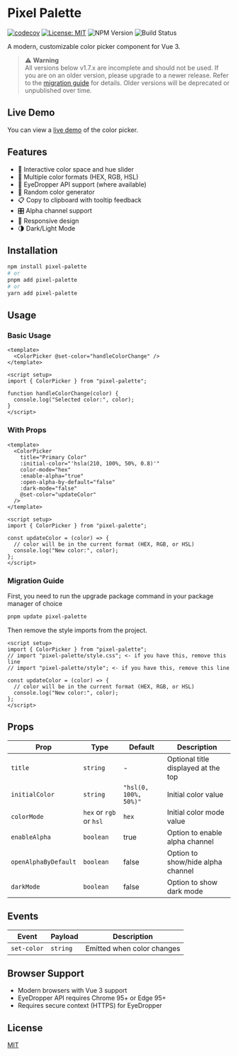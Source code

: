 # Pixel Palette

[![codecov](https://codecov.io/github/dev-murphy/pixel-palette/graph/badge.svg?token=2AYYX2K3KD)](https://codecov.io/github/dev-murphy/pixel-palette) [![License: MIT](https://img.shields.io/badge/License-MIT-yellow.svg)](https://opensource.org/licenses/MIT) ![NPM Version](https://img.shields.io/npm/v/pixel-palette)
![Build Status](https://github.com/dev-murphy/pixel-palette/actions/workflows/deploy.yml/badge.svg)

A modern, customizable color picker component for Vue 3.

> ⚠️ **Warning**  
> All versions below v1.7.x are incomplete and should not be used. If you are on an older version, please upgrade to a newer release. Refer to the [migration guide](#migration-guide) for details. Older versions will be deprecated or unpublished over time.

## Live Demo

You can view a [live demo](https://dev-murphy.github.io/pixel-palette/) of the color picker.

## Features

- 🎨 Interactive color space and hue slider
- 🔢 Multiple color formats (HEX, RGB, HSL)
- 🎯 EyeDropper API support (where available)
- 🎲 Random color generator
- 📋 Copy to clipboard with tooltip feedback
- 🎛️ Alpha channel support
- 📱 Responsive design
- 🌗 Dark/Light Mode

## Installation

```bash
npm install pixel-palette
# or
pnpm add pixel-palette
# or
yarn add pixel-palette
```

## Usage

### Basic Usage

```vue
<template>
  <ColorPicker @set-color="handleColorChange" />
</template>

<script setup>
import { ColorPicker } from "pixel-palette";

function handleColorChange(color) {
  console.log("Selected color:", color);
}
</script>
```

### With Props

```vue
<template>
  <ColorPicker
    title="Primary Color"
    :initial-color="'hsla(210, 100%, 50%, 0.8)'"
    color-mode="hex"
    :enable-alpha="true"
    :open-alpha-by-default="false"
    :dark-mode="false"
    @set-color="updateColor"
  />
</template>

<script setup>
import { ColorPicker } from "pixel-palette";

const updateColor = (color) => {
  // color will be in the current format (HEX, RGB, or HSL)
  console.log("New color:", color);
};
</script>
```

### Migration Guide

First, you need to run the upgrade package command in your package manager of choice

```sh
pnpm update pixel-palette
```

Then remove the style imports from the project.

```vue
<script setup>
import { ColorPicker } from "pixel-palette";
// import "pixel-palette/style.css"; <- if you have this, remove this line
// import "pixel-palette/style"; <- if you have this, remove this line

const updateColor = (color) => {
  // color will be in the current format (HEX, RGB, or HSL)
  console.log("New color:", color);
};
</script>
```

## Props

| Prop                 | Type                    | Default               | Description                         |
| -------------------- | ----------------------- | --------------------- | ----------------------------------- |
| `title`              | `string`                | -                     | Optional title displayed at the top |
| `initialColor`       | `string`                | `"hsl(0, 100%, 50%)"` | Initial color value                 |
| `colorMode`          | `hex` or `rgb` or `hsl` | `hex`                 | Initial color mode value            |
| `enableAlpha`        | `boolean`               | true                  | Option to enable alpha channel      |
| `openAlphaByDefault` | `boolean`               | false                 | Option to show/hide alpha channel   |
| `darkMode`           | `boolean`               | false                 | Option to show dark mode            |

## Events

| Event       | Payload  | Description                |
| ----------- | -------- | -------------------------- |
| `set-color` | `string` | Emitted when color changes |

## Browser Support

- Modern browsers with Vue 3 support
- EyeDropper API requires Chrome 95+ or Edge 95+
- Requires secure context (HTTPS) for EyeDropper

## License

[MIT](/LICENSE)
